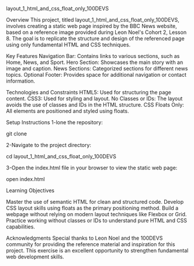 layout_1_html_and_css_float_only_100DEVS

Overview
This project, titled layout_1_html_and_css_float_only_100DEVS, involves creating a static web page inspired by the BBC News website, based on a reference image provided during Leon Noel's Cohort 2, Lesson 8. The goal is to replicate the structure and design of the referenced page using only fundamental HTML and CSS techniques.

Key Features
Navigation Bar: Contains links to various sections, such as Home, News, and Sport.
Hero Section: Showcases the main story with an image and caption.
News Sections: Categorized sections for different news topics.
Optional Footer: Provides space for additional navigation or contact information.

Technologies and Constraints
HTML5: Used for structuring the page content.
CSS3: Used for styling and layout.
No Classes or IDs: The layout avoids the use of classes and IDs in the HTML structure.
CSS Floats Only: All elements are positioned and styled using floats.

Setup Instructions
1-lone the repository:

git clone <repository-url>

2-Navigate to the project directory:

cd layout_1_html_and_css_float_only_100DEVS

3-Open the index.html file in your browser to view the static web page:

open index.html

Learning Objectives

Master the use of semantic HTML for clean and structured code.
Develop CSS layout skills using floats as the primary positioning method.
Build a webpage without relying on modern layout techniques like Flexbox or Grid.
Practice working without classes or IDs to understand pure HTML and CSS capabilities.

Acknowledgments
Special thanks to Leon Noel and the 100DEVS community for providing the reference material and inspiration for this project. This exercise is an excellent opportunity to strengthen fundamental web development skills.


